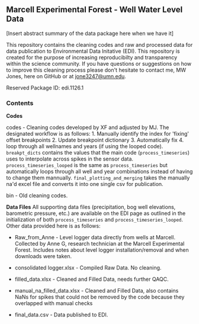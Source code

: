 ## Marcell Experimental Forest - Well Water Level Data

[Insert abstract summary of the data package here when we have it]

This repository contains the cleaning codes and raw and processed data for data publication to Environmental Data Initative (EDI). This repository is created for the purpose of increasing reproducibilty and transparency within the science community. If you have questions or suggestions on how to improve this cleaning process please don't hesitate to contact me, MW Jones, here on GitHub or at jone3247@umn.edu. 

Reserved Package ID: edi.1126.1

### Contents

**Codes**

codes - Cleaning codes developed by XF and adjusted by MJ. The designated workflow is as follows:  1. Manually identify the index for 'fixing' offset breakpoints 2. Update breakpoint dictionary 3. Automatically fix 4. loop through all wellnames and years (if using the looped code). `breakpt_dicts` contains the values that the main code (`process_timeseries`) uses to interpolate across spikes in the sensor data. `process_timeseries_looped` is the same as `process_timeseries` but automatically loops through all well and year combinations instead of having to change them mannually. `final_plotting_and_merging` takes the manually na'd excel file and converts it into one single csv for publication. 

bin - Old cleaning codes. 

**Data Files**
All supporting data files (precipitation, bog well elevations, barometric pressure, etc.) are available on the EDI page as outlined in the initialization of both `process_timeseries` and `process_timeseries_looped`. Other data provided here is as follows:

- Raw_from_Anne - Level logger data directly from wells at Marcell. Collected by Anne G, research technician at the Marcell Experimental Forest. Includes notes about level logger installation/removal and when downloads were taken. 

- consolidated logger.xlsx - Compiled Raw Data. No cleaning.

- filled_data.xlsx - Cleaned and Filled Data, needs further QAQC. 

- manual_na_filled_data.xlsx - Cleaned and Filled Data, also contains NaNs for spikes that could not be removed by the code because they overlapped with manual checks

- final_data.csv - Data published to EDI. 
